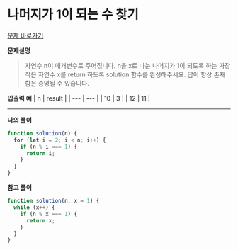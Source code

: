 # 나머지가 1이 되는 수 찾기

[문제 바로가기](https://school.programmers.co.kr/learn/courses/30/lessons/87389)

**문제설명**

> 자연수 n이 매개변수로 주어집니다. n을 x로 나눈 나머지가 1이 되도록 하는 가장 작은 자연수 x를 return 하도록 solution 함수를 완성해주세요. 답이 항상 존재함은 증명될 수 있습니다.

**입출력 예**
| n | result |
| --- | --- |
| 10 | 3 |
| 12 | 11 |

---

**나의 풀이**

```javascript
function solution(n) {
  for (let i = 2; i < n; i++) {
    if (n % i === 1) {
      return i;
    }
  }
}
```

**참고 풀이**

```javascript
function solution(n, x = 1) {
  while (x++) {
    if (n % x === 1) {
      return x;
    }
  }
}
```
